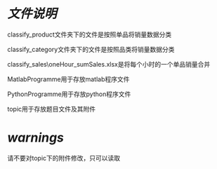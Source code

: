 # *文件说明*

classify_product文件夹下的文件是按照单品将销量数据分类

classify_category文件夹下的文件是按照品类将销量数据分类

classify_sales\oneHour_sumSales.xlsx是将每个小时的一个单品销量合并

MatlabProgramme用于存放matlab程序文件

PythonProgramme用于存放python程序文件

topic用于存放题目文件及其附件

# *warnings*

请不要对topic下的附件修改，只可以读取
